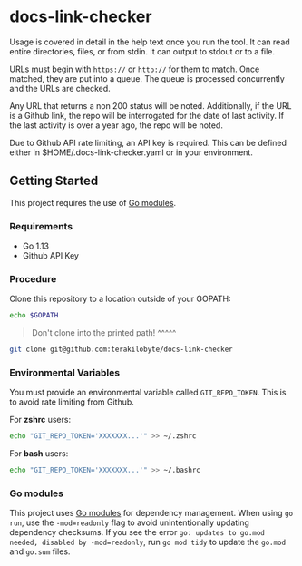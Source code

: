 # docs-link-checker

Usage is covered in detail in the help text once you run the tool. It can read entire directories, files, or from stdin.
It can output to stdout or to a file.

URLs must begin with `https://` or `http://` for them to match. Once matched, they are put into a queue. The queue is processed concurrently and the URLs are checked.

Any URL that returns a non 200 status will be noted. Additionally, if the URL is a Github link, the repo will be interrogated for the date of last activity. If the last activity is over a year ago, the repo will be noted.

Due to Github API rate limiting, an API key is required. This
can be defined either in $HOME/.docs-link-checker.yaml or in your environment.

## Getting Started

This project requires the use of [Go modules](https://github.com/golang/go/wiki/Modules).

### Requirements

* Go 1.13
* Github API Key

### Procedure

Clone this repository to a location outside of your GOPATH:

```sh
echo $GOPATH
```

> Don't clone into the printed path! ^^^^^

```sh
git clone git@github.com:terakilobyte/docs-link-checker
```

### Environmental Variables

You must provide an environmental variable called `GIT_REPO_TOKEN`.
This is to avoid rate limiting from Github.

For **zshrc** users:

```sh
echo "GIT_REPO_TOKEN='XXXXXXX...'" >> ~/.zshrc
```

For **bash** users:

```sh
echo "GIT_REPO_TOKEN='XXXXXXX...'" >> ~/.bashrc
```

### Go modules

This project uses [Go modules](https://github.com/golang/go/wiki/Modules) for dependency management.
When using `go run`, use the `-mod=readonly` flag to avoid unintentionally updating dependency checksums.
If you see the error `go: updates to go.mod needed, disabled by -mod=readonly`,
run `go mod tidy` to update the `go.mod` and `go.sum` files.
